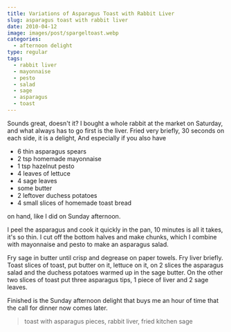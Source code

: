 ```yaml
---
title: Variations of Asparagus Toast with Rabbit Liver
slug: asparagus toast with rabbit liver
date: 2010-04-12
image: images/post/spargeltoast.webp
categories: 
  - afternoon delight
type: regular
tags: 
  - rabbit liver
  - mayonnaise
  - pesto
  - salad
  - sage
  - asparagus
  - toast
---
```


Sounds great, doesn't it? I bought a whole rabbit at the market on Saturday, and what always has to go first is the liver. Fried very briefly, 30 seconds on each side, it is a delight, And especially if you also have

* 6 thin asparagus spears 
* 2 tsp homemade mayonnaise 
* 1 tsp hazelnut pesto 
* 4 leaves of lettuce 
* 4 sage leaves 
* some butter 
* 2 leftover duchess potatoes 
* 4 small slices of homemade toast bread

on hand, like I did on Sunday afternoon.

I peel the asparagus and cook it quickly in the pan, 10 minutes is all it takes, it's so thin. I cut off the bottom halves and make chunks, which I combine with mayonnaise and pesto to make an asparagus salad.

Fry sage in butter until crisp and degrease on paper towels. Fry liver briefly. Toast slices of toast, put butter on it, lettuce on it, on 2 slices the asparagus salad and the duchess potatoes warmed up in the sage butter. On the other two slices of toast put three asparagus tips, 1 piece of liver and 2 sage leaves.

Finished is the Sunday afternoon delight that buys me an hour of time that the call for dinner now comes later.

> toast with asparagus pieces, rabbit liver, fried kitchen sage